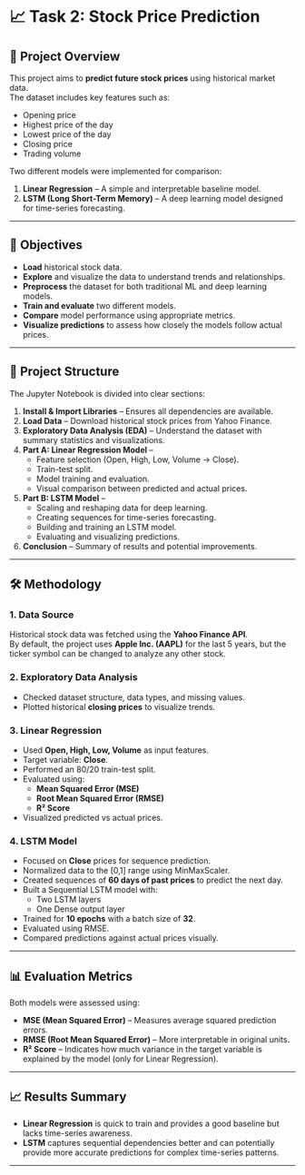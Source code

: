# 📈 Task 2: Stock Price Prediction

## 📌 Project Overview
This project aims to **predict future stock prices** using historical market data.  
The dataset includes key features such as:
- Opening price
- Highest price of the day
- Lowest price of the day
- Closing price
- Trading volume

Two different models were implemented for comparison:
1. **Linear Regression** – A simple and interpretable baseline model.
2. **LSTM (Long Short-Term Memory)** – A deep learning model designed for time-series forecasting.

---

## 🎯 Objectives
- **Load** historical stock data.
- **Explore** and visualize the data to understand trends and relationships.
- **Preprocess** the dataset for both traditional ML and deep learning models.
- **Train and evaluate** two different models.
- **Compare** model performance using appropriate metrics.
- **Visualize predictions** to assess how closely the models follow actual prices.

---

## 📂 Project Structure
The Jupyter Notebook is divided into clear sections:
1. **Install & Import Libraries** – Ensures all dependencies are available.
2. **Load Data** – Download historical stock prices from Yahoo Finance.
3. **Exploratory Data Analysis (EDA)** – Understand the dataset with summary statistics and visualizations.
4. **Part A: Linear Regression Model** –  
   - Feature selection (Open, High, Low, Volume → Close).
   - Train-test split.
   - Model training and evaluation.
   - Visual comparison between predicted and actual prices.
5. **Part B: LSTM Model** –  
   - Scaling and reshaping data for deep learning.
   - Creating sequences for time-series forecasting.
   - Building and training an LSTM model.
   - Evaluating and visualizing predictions.
6. **Conclusion** – Summary of results and potential improvements.

---

## 🛠 Methodology

### 1. Data Source
Historical stock data was fetched using the **Yahoo Finance API**.  
By default, the project uses **Apple Inc. (AAPL)** for the last 5 years, but the ticker symbol can be changed to analyze any other stock.

### 2. Exploratory Data Analysis
- Checked dataset structure, data types, and missing values.
- Plotted historical **closing prices** to visualize trends.

### 3. Linear Regression
- Used **Open, High, Low, Volume** as input features.
- Target variable: **Close**.
- Performed an 80/20 train-test split.
- Evaluated using:
  - **Mean Squared Error (MSE)**
  - **Root Mean Squared Error (RMSE)**
  - **R² Score**
- Visualized predicted vs actual prices.

### 4. LSTM Model
- Focused on **Close** prices for sequence prediction.
- Normalized data to the [0,1] range using MinMaxScaler.
- Created sequences of **60 days of past prices** to predict the next day.
- Built a Sequential LSTM model with:
  - Two LSTM layers
  - One Dense output layer
- Trained for **10 epochs** with a batch size of **32**.
- Evaluated using RMSE.
- Compared predictions against actual prices visually.

---

## 📊 Evaluation Metrics
Both models were assessed using:
- **MSE (Mean Squared Error)** – Measures average squared prediction errors.
- **RMSE (Root Mean Squared Error)** – More interpretable in original units.
- **R² Score** – Indicates how much variance in the target variable is explained by the model (only for Linear Regression).

---

## 📈 Results Summary
- **Linear Regression** is quick to train and provides a good baseline but lacks time-series awareness.
- **LSTM** captures sequential dependencies better and can potentially provide more accurate predictions for complex time-series patterns.

---
